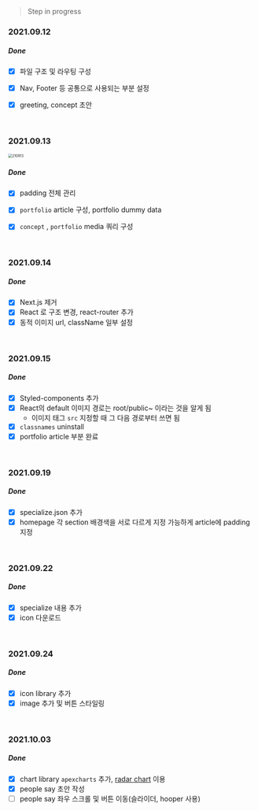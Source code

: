 > Step in progress



### 2021.09.12

##### Done

- [x] 파일 구조 및 라우팅 구성
- [x] Nav, Footer 등 공통으로 사용되는 부분 설정
- [x] greeting, concept 초안



<br/>

### 2021.09.13

<img src="Step in progress.assets/210913.gif" alt="210913" style="zoom:50%;" />

##### Done

- [x] padding 전체 관리
- [x] `portfolio` article 구성, portfolio dummy data
- [x] `concept` , `portfolio` media 쿼리 구성



<br/>

### 2021.09.14

##### Done

- [x] Next.js 제거
- [x] React 로 구조 변경, react-router 추가
- [x] 동적 이미지 url, className 일부 설정

<br/>



### 2021.09.15

##### Done

- [x] Styled-components 추가
- [x] React의 default 이미지 경로는 root/public~ 이라는 것을 알게 됨
  - 이미지 태그 `src` 지정할 때 그 다음 경로부터 쓰면 됨
- [x] `classnames` uninstall
- [x] portfolio article 부분 완료

<br/>


### 2021.09.19

##### Done

- [x] specialize.json 추가
- [x] homepage 각 section 배경색을 서로 다르게 지정 가능하게 article에 padding 지정

<br/>

### 2021.09.22

##### Done

- [x] specialize 내용 추가
- [x] icon 다운로드

<br/>

### 2021.09.24

##### Done

- [x] icon library 추가
- [x] image 추가 및 버튼 스타일링

<br/>

### 2021.10.03

##### Done

- [x] chart library `apexcharts` 추가, [radar chart](https://apexcharts.com/react-chart-demos/radar-charts/radar-with-polygon-fill/) 이용
- [x] people say 초안 작성
- [ ] people say 좌우 스크롤 및 버튼 이동(슬라이더, hooper 사용)

<br/>
